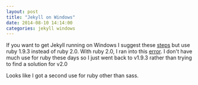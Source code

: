 ```yaml
---
layout: post
title: "Jekyll on Windows"
date: 2014-08-10 14:14:00
categories: jekyll windows
---
```


If you want to get Jekyll running on Windows I suggest these [steps](http://jekyll-windows.juthilo.com/) but use ruby 1.9.3 instead of ruby 2.0. With ruby 2.0, I ran into this [error](https://github.com/brianmario/yajl-ruby/issues/116). I don't have much use for ruby these days so I just went back to v1.9.3 rather than trying to find a solution for v2.0

Looks like I got a second use for ruby other than sass.
